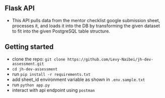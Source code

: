 ## Flask API

- This API pulls data from the mentor checklist google
submission sheet, processes it, and loads it into the DB by transforming the
given dataset to fit into the given PostgreSQL table structure.

## Getting started

- clone the repo: `git clone https://github.com/Levy-Naibei/jh-dev-assessment.git`
- `cd jh-dev-assessment`
- run `pip install -r requirements.txt`
- add sheet_id environment variable as shown in `.env.sample.txt`
- run `python app.py`
- interact with api endpoint using `postman`
